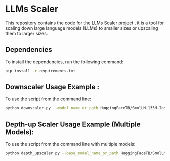 # LLMs Scaler
This repository contains the code for the LLMs Scaler project , it is a tool for scaling down large language models (LLMs) to smaller sizes or upscaling them to larger sizes.


## Dependencies
To install the dependencies, run the following command:
```bash
pip install -r requirements.txt
```


## Downscaler Usage Example :
To use the script from the command line:
```bash
python downscaler.py --model_name_or_path HuggingFaceTB/SmolLM-135M-Instruct --top_layers 5 --bottom_layers 5 --save
```


## Depth-up Scaler Usage Example (Multiple Models):
To use the script from the command line with multiple models:
```bash
python depth_upscaler.py --base_model_name_or_path HuggingFaceTB/SmolLM-135M-Instruct --models_with_layers model_path_or_id1:5:5 model_path_or_id2:4:4 --save
```
